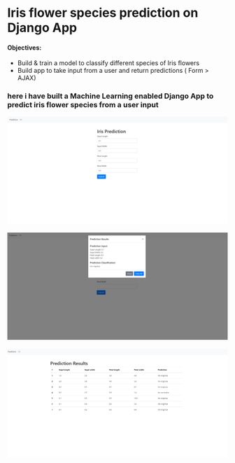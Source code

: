 # Iris flower species prediction on Django App

#### Objectives: 
- Build & train a model to classify different species of Iris flowers
- Build app to take input from a user and return predictions ( Form > AJAX)



### here i have built a Machine Learning enabled Django App to predict iris flower species from a user input
<img src="https://github.com/akylson/iris-prediction-with-django/blob/main/screenshots_forms.png"><br><br>
<img src="https://github.com/akylson/iris-prediction-with-django/blob/main/screenshots_predictions.png"><br><br>
<img src="https://github.com/akylson/iris-prediction-with-django/blob/main/screenshots_predictions_db.png"><br><br>
